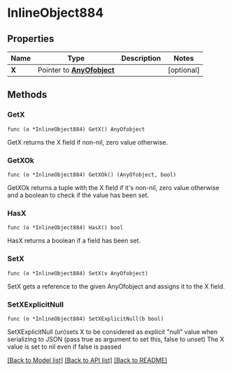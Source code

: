 # InlineObject884

## Properties

Name | Type | Description | Notes
------------ | ------------- | ------------- | -------------
**X** | Pointer to [**AnyOfobject**](anyOf&lt;object&gt;.md) |  | [optional] 

## Methods

### GetX

`func (o *InlineObject884) GetX() AnyOfobject`

GetX returns the X field if non-nil, zero value otherwise.

### GetXOk

`func (o *InlineObject884) GetXOk() (AnyOfobject, bool)`

GetXOk returns a tuple with the X field if it's non-nil, zero value otherwise
and a boolean to check if the value has been set.

### HasX

`func (o *InlineObject884) HasX() bool`

HasX returns a boolean if a field has been set.

### SetX

`func (o *InlineObject884) SetX(v AnyOfobject)`

SetX gets a reference to the given AnyOfobject and assigns it to the X field.

### SetXExplicitNull

`func (o *InlineObject884) SetXExplicitNull(b bool)`

SetXExplicitNull (un)sets X to be considered as explicit "null" value
when serializing to JSON (pass true as argument to set this, false to unset)
The X value is set to nil even if false is passed

[[Back to Model list]](../README.md#documentation-for-models) [[Back to API list]](../README.md#documentation-for-api-endpoints) [[Back to README]](../README.md)


